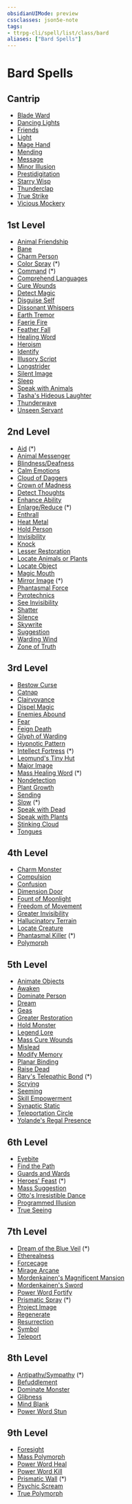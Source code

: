```yaml
---
obsidianUIMode: preview
cssclasses: json5e-note
tags:
- ttrpg-cli/spell/list/class/bard
aliases: ["Bard Spells"]
---
```

# Bard Spells

## Cantrip

- [Blade Ward](blade-ward-xphb "XPHB")
- [Dancing Lights](dancing-lights-xphb "XPHB")
- [Friends](friends-xphb "XPHB")
- [Light](light-xphb "XPHB")
- [Mage Hand](mage-hand-xphb "XPHB")
- [Mending](mending-xphb "XPHB")
- [Message](message-xphb "XPHB")
- [Minor Illusion](minor-illusion-xphb "XPHB")
- [Prestidigitation](prestidigitation-xphb "XPHB")
- [Starry Wisp](starry-wisp-xphb "XPHB")
- [Thunderclap](thunderclap-xphb "XPHB")
- [True Strike](true-strike-xphb "XPHB")
- [Vicious Mockery](vicious-mockery-xphb "XPHB")

## 1st Level

- [Animal Friendship](animal-friendship-xphb "XPHB")
- [Bane](bane-xphb "XPHB")
- [Charm Person](charm-person-xphb "XPHB")
- [Color Spray](color-spray-xphb "XPHB") (\*)
- [Command](command-xphb "XPHB") (\*)
- [Comprehend Languages](comprehend-languages-xphb "XPHB")
- [Cure Wounds](cure-wounds-xphb "XPHB")
- [Detect Magic](detect-magic-xphb "XPHB")
- [Disguise Self](disguise-self-xphb "XPHB")
- [Dissonant Whispers](dissonant-whispers-xphb "XPHB")
- [Earth Tremor](earth-tremor-xge "XGE")
- [Faerie Fire](faerie-fire-xphb "XPHB")
- [Feather Fall](feather-fall-xphb "XPHB")
- [Healing Word](healing-word-xphb "XPHB")
- [Heroism](heroism-xphb "XPHB")
- [Identify](identify-xphb "XPHB")
- [Illusory Script](illusory-script-xphb "XPHB")
- [Longstrider](longstrider-xphb "XPHB")
- [Silent Image](silent-image-xphb "XPHB")
- [Sleep](sleep-xphb "XPHB")
- [Speak with Animals](speak-with-animals-xphb "XPHB")
- [Tasha's Hideous Laughter](tashas-hideous-laughter-xphb "XPHB")
- [Thunderwave](thunderwave-xphb "XPHB")
- [Unseen Servant](unseen-servant-xphb "XPHB")

## 2nd Level

- [Aid](aid-xphb "XPHB") (\*)
- [Animal Messenger](animal-messenger-xphb "XPHB")
- [Blindness/Deafness](blindness-deafness-xphb "XPHB")
- [Calm Emotions](calm-emotions-xphb "XPHB")
- [Cloud of Daggers](cloud-of-daggers-xphb "XPHB")
- [Crown of Madness](crown-of-madness-xphb "XPHB")
- [Detect Thoughts](detect-thoughts-xphb "XPHB")
- [Enhance Ability](enhance-ability-xphb "XPHB")
- [Enlarge/Reduce](enlarge-reduce-xphb "XPHB") (\*)
- [Enthrall](enthrall-xphb "XPHB")
- [Heat Metal](heat-metal-xphb "XPHB")
- [Hold Person](hold-person-xphb "XPHB")
- [Invisibility](invisibility-xphb "XPHB")
- [Knock](knock-xphb "XPHB")
- [Lesser Restoration](lesser-restoration-xphb "XPHB")
- [Locate Animals or Plants](locate-animals-or-plants-xphb "XPHB")
- [Locate Object](locate-object-xphb "XPHB")
- [Magic Mouth](magic-mouth-xphb "XPHB")
- [Mirror Image](mirror-image-xphb "XPHB") (\*)
- [Phantasmal Force](phantasmal-force-xphb "XPHB")
- [Pyrotechnics](pyrotechnics-xge "XGE")
- [See Invisibility](see-invisibility-xphb "XPHB")
- [Shatter](shatter-xphb "XPHB")
- [Silence](silence-xphb "XPHB")
- [Skywrite](skywrite-xge "XGE")
- [Suggestion](suggestion-xphb "XPHB")
- [Warding Wind](warding-wind-xge "XGE")
- [Zone of Truth](zone-of-truth-xphb "XPHB")

## 3rd Level

- [Bestow Curse](bestow-curse-xphb "XPHB")
- [Catnap](catnap-xge "XGE")
- [Clairvoyance](clairvoyance-xphb "XPHB")
- [Dispel Magic](dispel-magic-xphb "XPHB")
- [Enemies Abound](enemies-abound-xge "XGE")
- [Fear](fear-xphb "XPHB")
- [Feign Death](feign-death-xphb "XPHB")
- [Glyph of Warding](glyph-of-warding-xphb "XPHB")
- [Hypnotic Pattern](hypnotic-pattern-xphb "XPHB")
- [Intellect Fortress](intellect-fortress-tce "TCE") (\*)
- [Leomund's Tiny Hut](leomunds-tiny-hut-xphb "XPHB")
- [Major Image](major-image-xphb "XPHB")
- [Mass Healing Word](mass-healing-word-xphb "XPHB") (\*)
- [Nondetection](nondetection-xphb "XPHB")
- [Plant Growth](plant-growth-xphb "XPHB")
- [Sending](sending-xphb "XPHB")
- [Slow](slow-xphb "XPHB") (\*)
- [Speak with Dead](speak-with-dead-xphb "XPHB")
- [Speak with Plants](speak-with-plants-xphb "XPHB")
- [Stinking Cloud](stinking-cloud-xphb "XPHB")
- [Tongues](tongues-xphb "XPHB")

## 4th Level

- [Charm Monster](charm-monster-xphb "XPHB")
- [Compulsion](compulsion-xphb "XPHB")
- [Confusion](confusion-xphb "XPHB")
- [Dimension Door](dimension-door-xphb "XPHB")
- [Fount of Moonlight](fount-of-moonlight-xphb "XPHB")
- [Freedom of Movement](freedom-of-movement-xphb "XPHB")
- [Greater Invisibility](greater-invisibility-xphb "XPHB")
- [Hallucinatory Terrain](hallucinatory-terrain-xphb "XPHB")
- [Locate Creature](locate-creature-xphb "XPHB")
- [Phantasmal Killer](phantasmal-killer-xphb "XPHB") (\*)
- [Polymorph](polymorph-xphb "XPHB")

## 5th Level

- [Animate Objects](animate-objects-xphb "XPHB")
- [Awaken](awaken-xphb "XPHB")
- [Dominate Person](dominate-person-xphb "XPHB")
- [Dream](dream-xphb "XPHB")
- [Geas](geas-xphb "XPHB")
- [Greater Restoration](greater-restoration-xphb "XPHB")
- [Hold Monster](hold-monster-xphb "XPHB")
- [Legend Lore](legend-lore-xphb "XPHB")
- [Mass Cure Wounds](mass-cure-wounds-xphb "XPHB")
- [Mislead](mislead-xphb "XPHB")
- [Modify Memory](modify-memory-xphb "XPHB")
- [Planar Binding](planar-binding-xphb "XPHB")
- [Raise Dead](raise-dead-xphb "XPHB")
- [Rary's Telepathic Bond](rarys-telepathic-bond-xphb "XPHB") (\*)
- [Scrying](scrying-xphb "XPHB")
- [Seeming](seeming-xphb "XPHB")
- [Skill Empowerment](skill-empowerment-xge "XGE")
- [Synaptic Static](synaptic-static-xphb "XPHB")
- [Teleportation Circle](teleportation-circle-xphb "XPHB")
- [Yolande's Regal Presence](yolandes-regal-presence-xphb "XPHB")

## 6th Level

- [Eyebite](eyebite-xphb "XPHB")
- [Find the Path](find-the-path-xphb "XPHB")
- [Guards and Wards](guards-and-wards-xphb "XPHB")
- [Heroes' Feast](heroes-feast-xphb "XPHB") (\*)
- [Mass Suggestion](mass-suggestion-xphb "XPHB")
- [Otto's Irresistible Dance](ottos-irresistible-dance-xphb "XPHB")
- [Programmed Illusion](programmed-illusion-xphb "XPHB")
- [True Seeing](true-seeing-xphb "XPHB")

## 7th Level

- [Dream of the Blue Veil](dream-of-the-blue-veil-tce "TCE") (\*)
- [Etherealness](etherealness-xphb "XPHB")
- [Forcecage](forcecage-xphb "XPHB")
- [Mirage Arcane](mirage-arcane-xphb "XPHB")
- [Mordenkainen's Magnificent Mansion](mordenkainens-magnificent-mansion-xphb "XPHB")
- [Mordenkainen's Sword](mordenkainens-sword-xphb "XPHB")
- [Power Word Fortify](power-word-fortify-xphb "XPHB")
- [Prismatic Spray](prismatic-spray-xphb "XPHB") (\*)
- [Project Image](project-image-xphb "XPHB")
- [Regenerate](regenerate-xphb "XPHB")
- [Resurrection](resurrection-xphb "XPHB")
- [Symbol](symbol-xphb "XPHB")
- [Teleport](teleport-xphb "XPHB")

## 8th Level

- [Antipathy/Sympathy](antipathy-sympathy-xphb "XPHB") (\*)
- [Befuddlement](befuddlement-xphb "XPHB")
- [Dominate Monster](dominate-monster-xphb "XPHB")
- [Glibness](glibness-xphb "XPHB")
- [Mind Blank](mind-blank-xphb "XPHB")
- [Power Word Stun](power-word-stun-xphb "XPHB")

## 9th Level

- [Foresight](foresight-xphb "XPHB")
- [Mass Polymorph](mass-polymorph-xge "XGE")
- [Power Word Heal](power-word-heal-xphb "XPHB")
- [Power Word Kill](power-word-kill-xphb "XPHB")
- [Prismatic Wall](prismatic-wall-xphb "XPHB") (\*)
- [Psychic Scream](psychic-scream-xge "XGE")
- [True Polymorph](true-polymorph-xphb "XPHB")